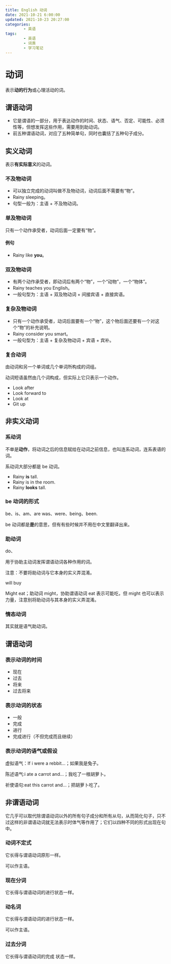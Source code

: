 ```yaml
---
title: English 动词
date: 2021-10-21 6:00:00
updated: 2021-10-23 20:27:00
categories:
        - 英语
tags:
        - 英语
        - 词类
        - 学习笔记
---
```


# 动词

表示**动的行为**或心理活动的词。

## 谓语动词

- 它是谓语的一部分，用于表达动作的时间、状态、语气、否定、可能性、必须性等，但想发挥这些作用，需要用到助动词。
- 前五种谓语动词，对应了五种简单句，同时也囊括了五种句子成分。

## 实义动词

表示**有实际意义**的动词。

### 不及物动词

- 可以独立完成的动词叫做不及物动词，动词后面不需要有“物”。
- Rainy sleeping。
- 句型一般为：主语 + 不及物动词。

### 单及物动词

只有一个动作承受者，动词后面一定要有“物”。

#### 例句

- Rainy like **you**。

### 双及物动词

- 有两个动作承受者，即动词后有两个“物”，一个“动物”，一个“物体”。
- Rainy teaches you English。
- 一般句型为：主语 + 双及物动词 + 间接宾语 + 直接宾语。

### 复杂及物动词

- 只有一个动作承受者，动词后面要有一个“物”，这个物后面还要有一个对这个“物”的补充说明。
- Rainy consider you smart。
- 一般句型为：主语 + 复杂及物动词 + 宾语 + 宾补。

### 复合动词

由动词和另一个单词或几个单词所构成的词组。

动词短语虽然由几个词构成，但实际上它只表示一个动作。

- Look after
- Look forward to
- Look at
- Git up

## 非实义动词

### 系动词

不单是**动作**，将动词之后的信息赋给在动词之前信息，也叫连系动词，连系表语的词。

系动词大部分都是 be 动词。

- Rainy **is** tall.
- Rainy is in the room.
- Rainy **looks** tall.

### be 动词的形式

be、is、am、are was、were、being、been.

be 动词都是**是**的意思，但有有些时候并不用在中文里翻译出来。

### 助动词

do、

用于协助主动词发挥谓语动词各种作用的词。

注意：不要将助动词与它本身的实义弄混淆。

will buy

Might eat；助动词 might，协助谓语动词 eat 表示可能吃，但 might 也可以表示力量，注意别将助动词与其本身的实义弄混淆。

### 情态动词

其实就是语气助动词。

## 谓语动词

### 表示动词的时间

- 现在
- 过去
- 将来
- 过去将来

### 表示动词的状态

- 一般
- 完成
- 进行
- 完成进行（不但完成而且继续）

### 表示动词的语气或假设

虚拟语气：If i were a rebbit…；如果我是兔子。

陈述语气:i ate a carrot and…；我吃了一根胡萝卜。

祈使语句:eat this carrot and…；把胡萝卜吃了。

## 非谓语动词

它几乎可以取代除谓语动词以外的所有句子成分和所有从句，从而简化句子，只不过这样的非谓语动词就无法表示时体气等作用了；它们以四种不同的形式出现在句中。

### 动词不定式

它长得与谓语动词原形一样。

可以作主语。

### 现在分词

它长得与谓语动词的进行状态一样。

### 动名词

它长得与谓语动词的进行状态一样。

可以作主语。

### 过去分词

它长得与谓语动词的完成 状态一样。
